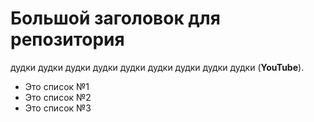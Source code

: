 # Большой заголовок для репозитория
дудки дудки дудки дудки дудки дудки дудки дудки дудки (**YouTube**).

- Это список №1
- Это список №2
- Это список №3
